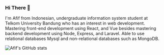 ### Hi There 👋

I'm Afif from Indonesian, undergraduate information system student at Telkom University Bandung who has an interest in web development. Mastering front-end development using React, and Vue besides mastering backend development using Node, Express, and Laravel. Able to use relational databases Mysql and non-relational databases such as MongoDB.

![Afif's GitHub stats](https://github-readme-stats.vercel.app/api?username=mafif21&hide=contribs,prs)
